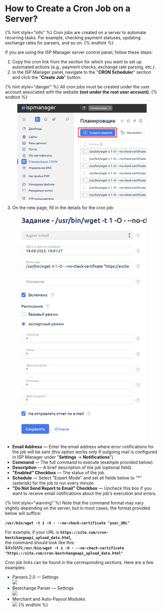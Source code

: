 # How to Create a Cron Job on a Server?

{% hint style="info" %}
Cron jobs are created on a server to automate recurring tasks. For example, checking payment statuses, updating exchange rates for parsers, and so on.
{% endhint %}

If you are using the ISP Manager server control panel, follow these steps:

1. Copy the cron link from the section for which you want to set up automated actions (e.g., payment checks, exchange rate parsing, etc.).
2. In the ISP Manager panel, navigate to the "**CRON Scheduler**" section and click the "**Create Job**" button:

{% hint style="danger" %}
All cron jobs must be created under the user account associated with the website **(not under the root user account)**.
{% endhint %}

<figure><img src="../../.gitbook/assets/%D0%B8%D0%B7%D0%BE%D0%B1%D1%80%D0%B0%D0%B6%D0%B5%D0%BD%D0%B8%D0%B5%20(124)_eng.png" alt="" width="563"><figcaption></figcaption></figure>

3. On the new page, fill in the details for the cron job:

<figure><img src="../../.gitbook/assets/image%20(1314)_eng.png" alt="" width="473"><figcaption></figcaption></figure>

* **Email Address** — Enter the email address where error notifications for the job will be sent (this option works only if outgoing mail is configured in ISP Manager under "**Settings** -> **Notifications**").
* **Command** — The full command to execute (example provided below).
* **Description** — A brief description of the job (optional field).
* **"Enabled" Checkbox** — The status of the job.
* **Schedule** — Select "Expert Mode" and set all fields below to "\*" (asterisk) for the job to run every minute.
* **"Do Not Send Report to Email" Checkbox** — Uncheck this box if you want to receive email notifications about the job's execution and errors.

{% hint style="warning" %}
Note that the command format may vary slightly depending on the server, but in most cases, the format provided below will suffice:

**`/usr/bin/wget -t 1 -O - --no-check-certificate "your_URL"`**

For example, if your URL is **`https://site.com/cron-bestchangeapi_upload_data.html`**,\
the command should look like this:\
&#xNAN;**`/usr/bin/wget -t 1 -O - --no-check-certificate "https://site.com/cron-bestchangeapi_upload_data.html"`**

Cron job links can be found in the corresponding sections. Here are a few examples:

* Parsers 2.0 — Settings\
  ![](../../.gitbook/assets/image%20\(1944\)_eng.png)
* Bestchange Parser — Settings\
  ![](../../.gitbook/assets/image%20\(1945\)_eng.png)
* Merchant and Auto-Payout Modules\
  ![](../../.gitbook/assets/image%20\(1946\)_eng.png)
{% endhint %}

